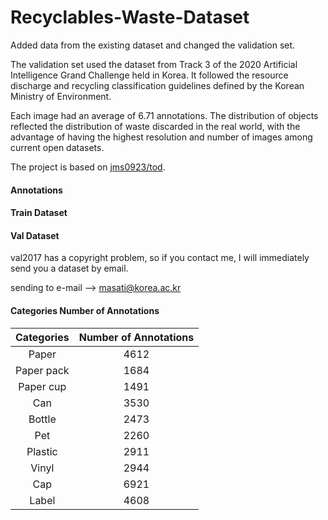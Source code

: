 # Recyclables-Waste-Dataset 


Added data from the existing dataset and changed the validation set.

The validation set used the dataset from Track 3 of the 2020 Artificial Intelligence Grand Challenge held in Korea. It followed the resource discharge and recycling classification guidelines defined by the Korean Ministry of Environment.

Each image had an average of 6.71 annotations. The distribution of objects reflected the distribution of waste discarded in the real world, with the advantage of having the highest resolution and number of images among current open datasets.


The project is based on [jms0923/tod](https://github.com/jms0923/tod). 

#### Annotations


#### Train Dataset


#### Val Dataset

 val2017 has a copyright problem, so if you contact me, I will immediately send you a dataset by email.
 
 sending to e-mail --> [masati@korea.ac.kr](masati@korea.ac.kr)


#### Categories Number of Annotations

| Categories | Number of Annotations |
| :-----: | :-----: | 
|Paper| 4612|
|Paper pack| 1684|
|Paper cup| 1491|
|Can |3530|
|Bottle |2473|
|Pet |2260|
|Plastic |2911|
|Vinyl |2944|
|Cap |6921|
|Label |4608|


